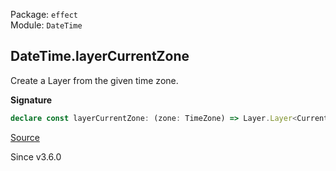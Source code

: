 Package: `effect`<br />
Module: `DateTime`<br />

## DateTime.layerCurrentZone

Create a Layer from the given time zone.

**Signature**

```ts
declare const layerCurrentZone: (zone: TimeZone) => Layer.Layer<CurrentTimeZone>
```

[Source](https://github.com/Effect-TS/effect/tree/main/packages/effect/src/DateTime.ts#L1658)

Since v3.6.0